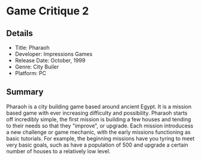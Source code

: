 # Game Critique 2

## Details
* Title: Pharaoh 
* Developer: Impressions Games
* Release Date: October, 1999
* Genre: City Builer
* Platform: PC

## Summary

Pharaoh is a city building game based around ancient Egypt. It is a mission based game with ever increasing difficulty and possibility. 
Pharaoh starts off incredibly simple, the first mission is building a few houses and tending to their needs so that they "improve", or upgrade.
Each mission introducess a new challenge or game mechanic, with the early missions functioning as basic tutorials. For example, the beginning
missions have you tyring to meet very basic goals, such as have a population of 500 and upgrade a certain number of houses to a relatively low
level. 
